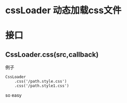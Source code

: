 # cssLoader  动态加载css文件

# 接口

## CssLoader.css(src,callback)

例子

	CssLoader
		.css('/path.style.css')
		.css('/path.style1.css')

so easy
